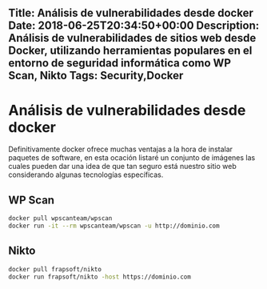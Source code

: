 Title: Análisis de vulnerabilidades desde docker
Date: 2018-06-25T20:34:50+00:00
Description: Análisis de vulnerabilidades de sitios web desde Docker, utilizando herramientas populares en el entorno de seguridad informática como WP Scan, Nikto
Tags: Security,Docker
---
# Análisis de vulnerabilidades desde docker

Definitivamente docker ofrece muchas ventajas a la hora de instalar paquetes de software, en esta ocación listaré un conjunto de imágenes las cuales pueden dar una idea de que tan seguro está nuestro sitio web considerando algunas tecnologías específicas.

## WP Scan

```bash
docker pull wpscanteam/wpscan
docker run -it --rm wpscanteam/wpscan -u http://dominio.com
```

## Nikto
```bash
docker pull frapsoft/nikto
docker run frapsoft/nikto -host https://dominio.com
```